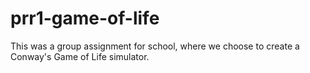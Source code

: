 # prr1-game-of-life
This was a group assignment for school, where we choose to create a Conway's Game of Life simulator.
